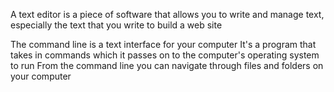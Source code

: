 A text editor is a piece of software that allows you to write and manage text, especially the text that you write
to build a web site

 The command line is a text interface for your computer
It's a program that takes in commands which it passes on to the computer's operating system to run
From the command line you can navigate through files and folders on your computer